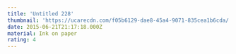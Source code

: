 ```yaml
---
title: 'Untitled 228'
thumbnail: 'https://ucarecdn.com/f05b6129-dae8-45a4-9071-835cea1b6cda/'
date: 2015-06-21T21:17:18.000Z
material: Ink on paper
rating: 4
---
```

